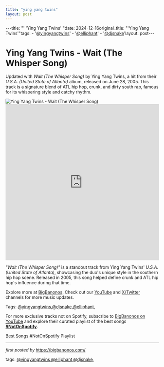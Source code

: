```yaml
---
title: "ying yang twins"
layout: post
---
```

---title: "' 'Ying Yang Twins''"date: 2024-12-16original_title: "'Ying Yang Twins'"tags:  - '[@yingyangtwins](/tags/yingyangtwins/)'  - '[@elliphant](/tags/elliphant/)'  - '[@djsnake](/tags/djsnake/)'layout: post---<!-- Title of the Post --><h1 >Ying Yang Twins - Wait (The Whisper Song)</h1> <!-- Introductory Text --><p >Updated with *Wait (The Whisper Song)* by Ying Yang Twins, a hit from their *U.S.A. (United State of Atlanta)* album, released on June 28, 2005. This track is a signature blend of ATL hip hop, crunk, and dirty south rap, famous for its whispering style and catchy rhythm.</p> <!-- Featured Image --><div > <img src="https://m.media-amazon.com/images/I/71SsetOTV8L._UF1000,1000_QL80_.jpg" alt="Ying Yang Twins - Wait (The Whisper Song)" /></div> <!-- YouTube Video Embed --><div > <iframe width="100%" height="514" src="https://www.youtube.com/embed/HAnXIIv5He8" title="Ying Yang Twins - Wait (The Whisper Song) (Official Music Video)" frameborder="0" allow="accelerometer; autoplay; clipboard-write; encrypted-media; gyroscope; picture-in-picture; web-share" referrerpolicy="strict-origin-when-cross-origin" allowfullscreen></iframe></div> <!-- Song Information --><div > <p><em>"Wait (The Whisper Song)"</em> is a standout track from Ying Yang Twins' *U.S.A. (United State of Atlanta)*, showcasing the duo's unique style in the southern hip hop scene. Released in 2005, this song helped define crunk and ATL hip hop's influence during that time.</p></div> <!-- Footer Links --><div > <p>Explore more at <a href="https://bigbanonos.com/" target="_blank">BigBanonos</a>. Check out our <a href="https://www.youtube.com/[@BigBanonos](/tags/BigBanonos/)" target="_blank">YouTube</a> and <a href="https://x.com/bigbanonos" target="_blank">X/Twitter</a> channels for more music updates.</p></div> <!-- Tags --><p >Tags: [@yingyangtwins](/tags/yingyangtwins/),[@djsnake](/tags/djsnake/),[@elliphant](/tags/elliphant/),</p><!--Subscribe and Playlist Links--><div>    <p>For more exclusive tracks not on Spotify, subscribe to <a href="https://www.youtube.com/[@BigBanonos](/tags/BigBanonos/)" target="_blank">BigBanonos on YouTube</a> and explore their curated playlist of the best songs <strong>[#NotOnSpotify](/tags/NotOnSpotify/)</strong>.</p>    <p><a href="https://www.youtube.com/playlist?list=PLtuNtuTatqI0kFahUCbtbfenC_ET5O_tr" target="_blank">Best Songs [#NotOnSpotify](/tags/NotOnSpotify/) Playlist<br /></a></p></div><hr /><p><em>first posted by</em> <a href="https://bigbanonos.com/" rel="noopener" target="_new">https://bigbanonos.com/</a></p><p>tags: [@yingyangtwins](/tags/yingyangtwins/),[@elliphant](/tags/elliphant/),[@djsnake](/tags/djsnake/),</p>